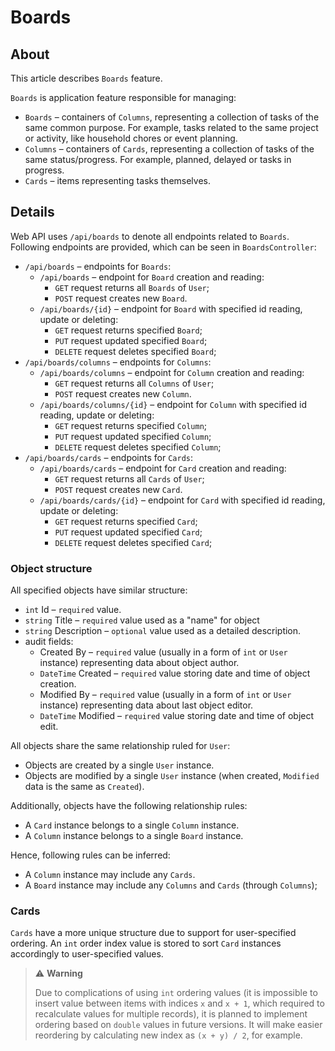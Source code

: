 ﻿# Boards

## About
This article describes `Boards` feature.

`Boards` is application feature responsible for managing:
- `Boards` – containers of `Columns`, representing a collection of tasks of the same common purpose. For example, tasks related to the same project or activity, like household chores or event planning.
- `Columns` – containers of `Cards`, representing a collection of tasks of the same status/progress. For example, planned, delayed or tasks in progress.
- `Cards` – items representing tasks themselves.

## Details
Web API uses `/api/boards` to denote all endpoints related to `Boards`.
Following endpoints are provided, which can be seen in `BoardsController`:
- `/api/boards` – endpoints for `Boards`:
  - `/api/boards` – endpoint for `Board` creation and reading:
    - `GET` request returns all `Boards` of `User`;
    - `POST` request creates new `Board`.
  - `/api/boards/{id}` – endpoint for `Board` with specified id reading, update or deleting:
    - `GET` request returns specified `Board`;
    - `PUT` request updated specified `Board`;
    - `DELETE` request deletes specified `Board`;
- `/api/boards/columns` – endpoints for `Columns`:
  - `/api/boards/columns` – endpoint for `Column` creation and reading:
      - `GET` request returns all `Columns` of `User`;
      - `POST` request creates new `Column`.
  - `/api/boards/columns/{id}` – endpoint for `Column` with specified id reading, update or deleting:
      - `GET` request returns specified `Column`;
      - `PUT` request updated specified `Column`;
      - `DELETE` request deletes specified `Column`;
- `/api/boards/cards` – endpoints for `Cards`:
    - `/api/boards/cards` – endpoint for `Card` creation and reading:
        - `GET` request returns all `Cards` of `User`;
        - `POST` request creates new `Card`.
    - `/api/boards/cards/{id}` – endpoint for `Card` with specified id reading, update or deleting:
        - `GET` request returns specified `Card`;
        - `PUT` request updated specified `Card`;
        - `DELETE` request deletes specified `Card`;

### Object structure
All specified objects have similar structure:
- `int` Id – `required` value.
- `string` Title – `required` value used as a "name" for object
- `string` Description – `optional` value used as a detailed description.
- audit fields:
  - Created By – `required` value (usually in a form of `int` or `User` instance) representing data about object author.
  - `DateTime` Created – `required` value storing date and time of object creation.
  - Modified By – `required` value (usually in a form of `int` or `User` instance) representing data about last object editor.
  - `DateTime` Modified – `required` value storing date and time of object edit.

All objects share the same relationship ruled for `User`:
- Objects are created by a single `User` instance.
- Objects are modified by a single `User` instance (when created, `Modified` data is the same as `Created`).

Additionally, objects have the following relationship rules:
- A `Card` instance belongs to a single `Column` instance.
- A `Column` instance belongs to a single `Board` instance.

Hence, following rules can be inferred:
- A `Column` instance may include any `Cards`.
- A `Board` instance may include any `Columns` and `Cards` (through `Columns`);

### Cards
`Cards` have a more unique structure due to support for user-specified ordering. An `int` order index value is stored to sort `Card` instances accordingly to user-specified values.

> ⚠️ **Warning**
>
> Due to complications of using `int` ordering values (it is impossible to insert value between items with indices `x` and `x + 1`, which required to recalculate values for multiple records), it is planned to implement ordering based on `double` values in future versions. It will make easier reordering by calculating new index as `(x + y) / 2`, for example.